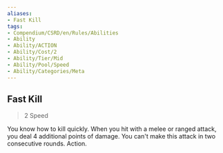 ```yaml
---
aliases:
- Fast Kill
tags:
- Compendium/CSRD/en/Rules/Abilities
- Ability
- Ability/ACTION
- Ability/Cost/2
- Ability/Tier/Mid
- Ability/Pool/Speed
- Ability/Categories/Meta
---
```


  
## Fast Kill  
>2  Speed  
  
You know how to kill quickly. When you hit with a melee or ranged attack, you deal 4 additional points of damage. You can't make this attack in two consecutive rounds. Action.